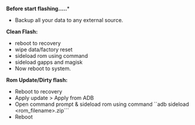 **Before start flashing.....***
- Backup all your data to any external source. 

**Clean Flash:**
- reboot to recovery
- wipe data/factory reset
- sideload rom using command
- sideload gapps and magisk
- Now reboot to system.

**Rom Update/Dirty flash:**

- Reboot to recovery
- Apply update > Apply from ADB
- Open command prompt & sideload rom using command 
``adb sideload <rom_filename>.zip```
- Reboot
